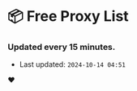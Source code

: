 # :package: Free Proxy List
### Updated every 15 minutes.

- Last updated: `2024-10-14 04:51`

:heart:
